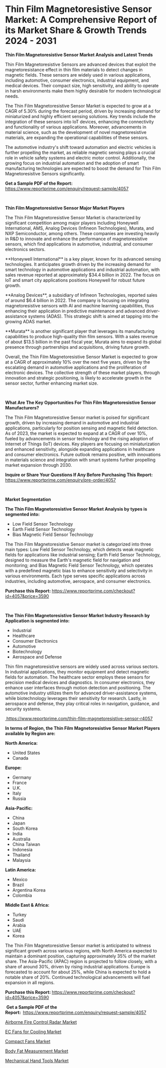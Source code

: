 <p><h1>Thin Film Magnetoresistive Sensor Market: A Comprehensive Report of its Market Share & Growth Trends 2024 - 2031</h1></p><p><strong>Thin Film Magnetoresistive Sensor Market Analysis and Latest Trends</strong></p>
<p><p>Thin Film Magnetoresistive Sensors are advanced devices that exploit the magnetoresistance effect in thin film materials to detect changes in magnetic fields. These sensors are widely used in various applications, including automotive, consumer electronics, industrial equipment, and medical devices. Their compact size, high sensitivity, and ability to operate in harsh environments make them highly desirable for modern technological needs.</p><p>The Thin Film Magnetoresistive Sensor Market is expected to grow at a CAGR of 5.30% during the forecast period, driven by increasing demand for miniaturized and highly efficient sensing solutions. Key trends include the integration of these sensors into IoT devices, enhancing the connectivity and functionality of various applications. Moreover, advancements in material science, such as the development of novel magnetoresistive materials, are expanding the operational capabilities of these sensors. </p><p>The automotive industry's shift toward automation and electric vehicles is further propelling the market, as reliable magnetic sensing plays a crucial role in vehicle safety systems and electric motor control. Additionally, the growing focus on industrial automation and the adoption of smart manufacturing technologies are expected to boost the demand for Thin Film Magnetoresistive Sensors significantly.</p></p>
<p><strong>Get a Sample PDF of the Report:&nbsp;</strong> <a href="https://www.reportprime.com/enquiry/request-sample/4057">https://www.reportprime.com/enquiry/request-sample/4057</a></p>
<p>&nbsp;</p>
<p><strong>Thin Film Magnetoresistive Sensor Major Market Players</strong></p>
<p><p>The Thin Film Magnetoresistive Sensor Market is characterized by significant competition among major players including Honeywell International, AMS, Analog Devices (Infineon Technologies), Murata, and NXP Semiconductor, among others. These companies are investing heavily in R&D to innovate and enhance the performance of magnetoresistive sensors, which find applications in automotive, industrial, and consumer electronics sectors.</p><p>**Honeywell International** is a key player, known for its advanced sensing technologies. It anticipates growth driven by the increasing demand for smart technology in automotive applications and industrial automation, with sales revenue reported at approximately $34.4 billion in 2022. The focus on IoT and smart city applications positions Honeywell for robust future growth.</p><p>**Analog Devices**, a subsidiary of Infineon Technologies, reported sales of around $6.4 billion in 2022. The company is focusing on integrating magnetoresistive sensors with AI and machine learning capabilities, thus enhancing their application in predictive maintenance and advanced driver-assistance systems (ADAS). This strategic shift is aimed at tapping into the growing ADAS market.</p><p>**Murata** is another significant player that leverages its manufacturing capabilities to produce high-quality thin film sensors. With a sales revenue of about $13.5 billion in the past fiscal year, Murata aims to expand its global presence through partnerships and acquisitions, driving future growth.</p><p>Overall, the Thin Film Magnetoresistive Sensor Market is expected to grow at a CAGR of approximately 10% over the next five years, driven by the escalating demand in automotive applications and the proliferation of electronic devices. The collective strength of these market players, through innovation and strategic positioning, is likely to accelerate growth in the sensor sector, further enhancing market size.</p></p>
<p>&nbsp;</p>
<p><strong>What Are The Key Opportunities For Thin Film Magnetoresistive Sensor Manufacturers?</strong></p>
<p><p>The Thin Film Magnetoresistive Sensor market is poised for significant growth, driven by increasing demand in automotive and industrial applications, particularly for position sensing and magnetic field detection. As of 2023, the market is expected to expand at a CAGR of over 10%, fueled by advancements in sensor technology and the rising adoption of Internet of Things (IoT) devices. Key players are focusing on miniaturization and enhanced sensitivity, alongside expanding applications in healthcare and consumer electronics. Future outlook remains positive, with innovations in materials science and integration with smart systems further propelling market expansion through 2030.</p></p>
<p><strong>Inquire or Share Your Questions If Any Before Purchasing This Report:</strong> <a href="https://www.reportprime.com/enquiry/pre-order/4057">https://www.reportprime.com/enquiry/pre-order/4057</a></p>
<p>&nbsp;</p>
<p><strong>Market Segmentation</strong></p>
<p><strong>The Thin Film Magnetoresistive Sensor Market Analysis by types is segmented into:</strong></p>
<p><ul><li>Low Field Sensor Technology</li><li>Earth Field Sensor Technology</li><li>Bias Magnetic Field Sensor Technology</li></ul></p>
<p><p>The Thin Film Magnetoresistive Sensor market is categorized into three main types: Low Field Sensor Technology, which detects weak magnetic fields for applications like industrial sensing; Earth Field Sensor Technology, designed to measure the Earth's magnetic field for navigation and monitoring; and Bias Magnetic Field Sensor Technology, which operates with a predefined magnetic bias to enhance sensitivity and selectivity in various environments. Each type serves specific applications across industries, including automotive, aerospace, and consumer electronics.</p></p>
<p><strong>Purchase this Report:&nbsp;</strong><a href="https://www.reportprime.com/checkout?id=4057&price=3590">https://www.reportprime.com/checkout?id=4057&price=3590</a></p>
<p>&nbsp;</p>
<p><strong>The Thin Film Magnetoresistive Sensor Market Industry Research by Application is segmented into:</strong></p>
<p><ul><li>Industrial</li><li>Healthcare</li><li>Consumer Electronics</li><li>Automotive</li><li>Biotechnology</li><li>Aerospace and Defense</li></ul></p>
<p><p>Thin film magnetoresistive sensors are widely used across various sectors. In industrial applications, they monitor equipment and detect magnetic fields for automation. The healthcare sector employs these sensors for precision medical devices and diagnostics. In consumer electronics, they enhance user interfaces through motion detection and positioning. The automotive industry utilizes them for advanced driver-assistance systems, while biotechnology leverages their sensitivity for research. Lastly, in aerospace and defense, they play critical roles in navigation, guidance, and security systems.</p></p>
<p><a href="https://www.reportprime.com/thin-film-magnetoresistive-sensor-r4057">&nbsp;https://www.reportprime.com/thin-film-magnetoresistive-sensor-r4057</a></p>
<p><strong>In terms of Region, the Thin Film Magnetoresistive Sensor Market Players available by Region are:</strong></p>
<p>
    <p> <strong> North America: </strong>
        <ul>
            <li>United States</li>
            <li>Canada</li>
        </ul>
        </p> 
    <p> <strong> Europe: </strong>
        <ul>
            <li>Germany</li>
            <li>France</li>
            <li>U.K.</li>
            <li>Italy</li>
            <li>Russia</li>
        </ul>
        </p> 
    <p> <strong> Asia-Pacific: </strong>
        <ul>
            <li>China</li>
            <li>Japan</li>
            <li>South Korea</li>
            <li>India</li>
            <li>Australia</li>
            <li>China Taiwan</li>
            <li>Indonesia</li>
            <li>Thailand</li>
            <li>Malaysia</li>
        </ul>
        </p> 
    <p> <strong> Latin America: </strong>
        <ul>
            <li>Mexico</li>
            <li>Brazil</li>
            <li>Argentina Korea</li>
            <li>Colombia</li>
        </ul>
        </p> 
    <p> <strong> Middle East & Africa: </strong>
        <ul>
            <li>Turkey</li>
            <li>Saudi</li>
            <li>Arabia</li>
            <li>UAE</li>
            <li>Korea</li>
        </ul>
    </p>
    </p>
<p><p>The Thin Film Magnetoresistive Sensor market is anticipated to witness significant growth across various regions, with North America expected to maintain a dominant position, capturing approximately 35% of the market share. The Asia-Pacific (APAC) region is projected to follow closely, with a share of around 30%, driven by rising industrial applications. Europe is forecasted to account for about 25%, while China is expected to hold a notable share of 20%. Continued technological advancements will fuel expansion in all regions.</p></p>
<p><strong>Purchase this Report: </strong><a href="https://www.reportprime.com/checkout?id=4057&price=3590">https://www.reportprime.com/checkout?id=4057&price=3590</a></p>
<p>&nbsp;<strong>Get a Sample PDF of the Report:&nbsp;&nbsp;</strong><a href="https://www.reportprime.com/enquiry/request-sample/4057">https://www.reportprime.com/enquiry/request-sample/4057</a></p>
<p><strong></strong></p>
<p><p><a href="https://www.linkedin.com/pulse/airborne-fire-control-radar-market-global-regional-analysis-9cpdc?trackingId=%2FeJO9DZASW%2Bdp3AoK%2BF0jg%3D%3D">Airborne Fire Control Radar Market</a></p><p><a href="https://issuu.com/reportprime-2/docs/ec-fans-for-cooling-market-size-203_3291f894162923">EC Fans for Cooling Market</a></p><p><a href="https://issuu.com/reportprime-2/docs/compact-fans-market-size-2030.pptx_ab5da193b4f02e">Compact Fans Market</a></p><p><a href="https://www.linkedin.com/pulse/strategic-roadmap-success-global-body-fat-measurement-a9jrc?trackingId=bgVnOVk4TRql61je9xGPiw%3D%3D">Body Fat Measurement Market</a></p><p><a href="https://www.linkedin.com/pulse/role-mechanical-hand-tools-market-applications-automotiveengineering-ez6xc?trackingId=IDITsF4ESYeMxwOZb2zbOQ%3D%3D">Mechanical Hand Tools Market</a></p></p>